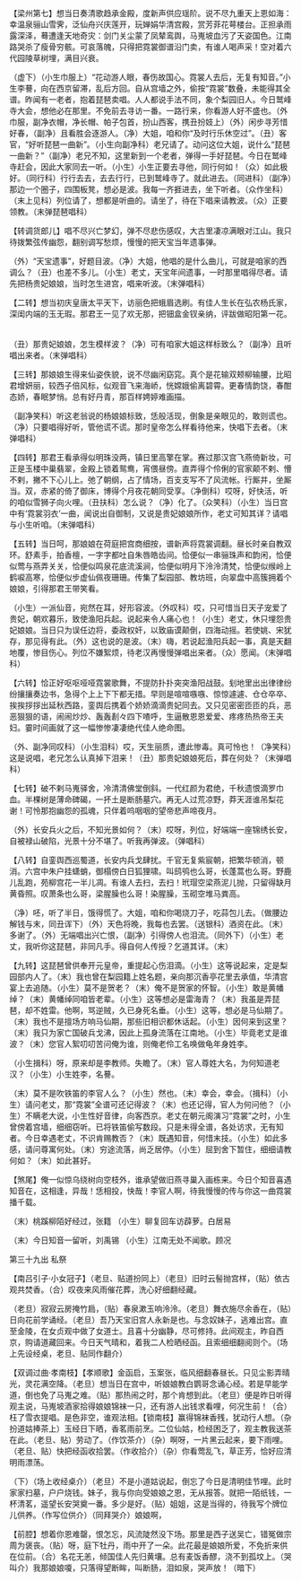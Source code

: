 <!-- { "loadSidebar": true } -->
【梁州第七】想当日奏清歌趋承金殿，度新声供应瑶阶。说不尽九重天上恩如海：幸温泉骊山雪霁，泛仙舟兴庆莲开，玩婵娟华清宫殿，赏芳菲花萼楼台。正担承雨露深泽，蓦遭逢天地奇灾：剑门关尘蒙了凤辇鸾舆，马嵬坡血污了天姿国色。江南路哭杀了瘦骨穷骸。可哀落魄，只得把霓裳御谱沿门卖，有谁人喝声采！空对着六代园陵草树埋，满目兴衰。 　 

（虚下）（小生巾服上）“花动游人眼，春伤故国心。霓裳人去后，无复有知音。”小生李謩，向在西京留滞，乱后方回。自从宫墙之外，偷按“霓裳”数叠，未能得其全谱。昨闻有一老者，抱着琵琶卖唱。人人都说手法不同，象个梨园旧人。今日鹫峰寺大会，想他必在那里。不免前去寻访一番。一路行来，你看游人好不盛也。（外巾服，副净衣帽，净长帽、帕子包首，扮山西客，携丑扮妓上）（外）闲步寻芳惜好春，（副净）且看胜会逐游人。（净）大姐，咱和你“及时行乐休空过”。（丑）客官，“好听琵琶一曲新”。（小生向副净科）老兄请了。动问这位大姐，说什么“琵琶一曲新？”（副净）老兄不知，这里新到一个老者，弹得一手好琵琶。今日在鹫峰寺赶会，因此大家同去一听。（小生）小生正要去寻他，同行何如！（众）如此极好。（同行科）行行去去，去去行行，已到鹫峰寺了。就此进去。（同进科）（副净）那边一个圈子，四围板凳，想必是波。我每一齐捱进去，坐下听者。（众作坐科）（末上见科）列位请了，想都是听曲的。请坐了，待在下唱来请教波。（众）正要领教。（末弹琵琶唱科） 　 

【转调货郎儿】唱不尽兴亡梦幻，弹不尽悲伤感叹，大古里凄凉满眼对江山。我只待拨繁弦传幽怨，翻别调写愁烦，慢慢的把天宝当年遗事弹。

（外）“天宝遗事”，好题目波。（净）大姐，他唱的是什么曲儿，可就是咱家的西调么？（丑）也差不多儿。（小生）老丈，天宝年间遗事，一时那里唱得尽者。请先把杨贵妃娘娘，当时怎生进宫，唱来听波。（末弹唱科） 　 

【二转】想当初庆皇唐太平天下，访丽色把蛾眉选刷。有佳人生长在弘农杨氏家，深闺内端的玉无瑕。那君王一见了欢无那，把钿盒金钗亲纳，评跋做昭阳第一花。 　 

（丑）那贵妃娘娘，怎生模样波？（净）可有咱家大姐这样标致么？（副净）且听唱出来者。（末弹唱科） 　 

【三转】那娘娘生得来仙姿佚貌，说不尽幽闲窈窕。真个是花输双颊柳输腰，比昭君增妍丽，较西子倍风标，似观音飞来海峤，恍嫦娥偷离碧霄。更春情韵饶，春酣态娇，春眠梦悄。总有好丹青，那百样娉婷难画描。 

（副净笑科）听这老翁说的杨娘娘标致，恁般活现，倒象是亲眼见的，敢则谎也。（净）只要唱得好听，管他谎不谎。那时皇帝怎么样看待他来，快唱下去者。（末弹唱科） 　 

【四转】那君王看承得似明珠没两，镇日里高擎在掌。赛过那汉宫飞燕倚新妆，可正是玉楼中巢翡翠，金殿上锁着鸳鸯，宵偎昼傍。直弄得个伶俐的官家颠不剌、懵不剌，撇不下心儿上。弛了朝纲，占了情场，百支支写不了风流帐。行厮并，坐厮当。双，赤紧的倚了御床，博得个月夜花朝同受享。（净倒科）哎呀，好快活，听的咱似雪狮子向火哩。（丑扶科）怎么说？（净）化了。（众笑科）（小生）当日宫中有‘霓裳羽衣’一曲，闻说出自御制，又说是贵妃娘娘所作，老丈可知其详？请唱与小生听咱。（末弹唱科） 　 

【五转】当日呵，那娘娘在荷庭把宫商细按，谱新声将霓裳调翻。昼长时亲自教双环。舒素手，拍香檀，一字字都吐自朱唇皓齿间。恰便似一串骊珠声和韵闲，恰便似莺与燕弄关关，恰便似鸣泉花底流溪涧，恰便似明月下泠泠清梵，恰便似缑岭上鹤唳高寒，恰便似步虚仙佩夜珊珊。传集了梨园部、教坊班，向翠盘中高簇拥着个娘娘，引得那君王带笑看。 　 

（小生）一派仙音，宛然在耳，好形容波。（外叹科）哎，只可惜当日天子宠爱了贵妃，朝欢暮乐，致使渔阳兵起。说起来令人痛心也！（小生）老丈，休只埋怨贵妃娘娘。当日只为误任边将，委政权奸，以致庙谟颠倒，四海动摇。若使姚、宋犹存，那见得有此。（外）这也说的是波。（末）嗨，若说起渔阳兵起一事，真是天翻地覆，惨目伤心。列位不嫌絮烦，待老汉再慢慢弹唱出来者。（众）愿闻。（末弹唱科） 　 

【六转】恰正好呕呕哑哑霓裳歌舞，不提防扑扑突突渔阳战鼓。刬地里出出律律纷纷攘攘奏边书，急得个上上下下都无措。早则是喧喧嗾嗾、惊惊遽遽、仓仓卒卒、挨挨拶拶出延秋西路，銮舆后携着个娇娇滴滴贵妃同去。又只见密密匝匝的兵，恶恶狠狠的语，闹闹炒炒、轰轰剨々四下喳呼，生逼散恩恩爱爱、疼疼热热帝王夫妇。霎时间画就了这一幅惨惨凄凄绝代佳人绝命图。 　 

（外、副净同叹科）（小生泪科）哎，天生丽质，遭此惨毒。真可怜也！（净笑科）这是说唱，老兄怎么认真掉下泪来！（丑）那贵妃娘娘死后，葬在何处？（末弹唱科） 　 

【七转】破不剌马嵬驿舍，冷清清佛堂倒斜。一代红颜为君绝，千秋遗恨滴罗巾血。半棵树是薄命碑碣，一抔土是断肠墓穴。再无人过荒凉野，莽天涯谁吊梨花谢！可怜那抱幽怨的孤魂，只伴着呜咽咽的望帝悲声啼夜月。 　 

（外）长安兵火之后，不知光景如何？（末）哎呀，列位，好端端一座锦绣长安，自被禄山破陷，光景十分不堪了。听我再弹波。（弹唱科） 　

【八转】自銮舆西巡蜀道，长安内兵戈肆扰。千官无复紫宸朝，把繁华顿消，顿消。六宫中朱户挂蟏蛸，御榻傍白日狐狸啸。叫鸱鸮也么哥，长蓬蒿也么哥。野鹿儿乱跑，苑柳宫花一半儿凋。有谁人去扫，去扫！玳瑁空梁燕泥儿抛，只留得缺月黄昏照。叹萧条也么哥，梁腥臊也么哥！染腥臊，玉砌空堆马粪高。 　  

（净）呸，听了半日，饿得慌了。大姐，咱和你喝烧刀子，吃蒜包儿去。（做腰边解钱与末，同丑诨下）（外）天色将晚，我每也去罢。（送银科）酒资在此。（末）多谢了。（外）无端唱出兴亡恨，（副净）引得傍人也泪流。（同外下）（小生）老丈，我听你这琵琶，非同凡手。得自何人传授？乞道其详。（末）  　 

【九转】这琵琶曾供奉开元皇帝，重提起心伤泪滴。（小生）这等说起来，定是梨园部内人了。（末）我也曾在梨园籍上姓名题，亲向那沉香亭花里去承值，华清宫宴上去追随。（小生）莫不是贺老？（末）俺不是贺家的怀智。（小生）敢是黄幡绰？（末）黄幡绰同咱皆老辈。（小生）这等想必是雷海青？（末）我虽是弄琵琶，却不姓雷。他啊，骂逆贼，久已身死名垂。（小生）这等，想必是马仙期了。（末）我也不是擅场方响马仙期，那些旧相识都休话起。（小生）因何来到这里？（末）我只为家亡国破兵戈沸，因此上孤身流落在江南地。（小生）毕竟老丈是谁波？（末）您官人絮叨叨苦问俺为谁，则俺老伶工名唤做龟年身姓李。  　 

（小生揖科）呀，原来却是李教师。失瞻了。（末）官人尊姓大名，为何知道老汉？（小生）小生姓李，名謩。 　 

（末）莫不是吹铁笛的李官人么？（小生）然也。（末）幸会，幸会。（揖科）（小生）请问老丈，那“霓裳”全谱可还记得波？（末）也还记得，官人为何问他？（小生）不瞒老大说，小生性好音律，向客西京。老丈在朝元阁演习“霓裳”之时，小生曾傍着宫墙，细细窃听。已将铁笛偷写数段。只是未得全谱，各处访求，无有知者。今日幸遇老丈，不识肯赐教否？（末）既遇知音，何惜末技。（小生）如此多感，请问尊寓何处。（末）穷途流落，尚乏居停。（小生）屈到舍下暂住，细细请教何如？（末）如此甚好。 　 

【煞尾】俺一似惊乌绕树向空枝外，谁承望做旧燕寻巢入画栋来。今日个知音喜遇知音在，这相逢，异哉！恁相投，快哉！李官人啊，待我慢慢的传与你这一曲霓裳播千载。 　 

（末）桃蹊柳陌好经过，张籍 （小生）聊复回车访薜萝。白居易 　 

（末）今日知音一留听，刘禹锡 （小生）江南无处不闻歌。顾况 


第三十九出 私祭 

【南吕引子·小女冠子】（老旦、贴道扮同上）（老旦）旧时云髻抛宫样，（贴）依古观共焚香。（合）叹夜来风雨催花葬，洗心好细翻经藏。 

（老旦）寂寂云房掩竹扃，（贴）春泉漱玉响泠泠。（老旦）舞衣施尽余香在，（贴）日向花前学诵经。（老旦）吾乃天宝旧宫人永新是也。与念奴妹子，逃难出宫。直至金陵，在女贞观中做了女道士。且喜十分幽静，尽可修持。此间观主，昨自西京，购请道藏回来。今日天气晴和，着我二人检晒经函。且索细细翻阅则个。（场上先设经桌，老旦、贴同作翻介）

【双调过曲·孝南枝】【孝顺歌】金函启，玉案张，临风细翻春昼长。只见尘影弄晴光，灵花满空降。（老旦）想当日在宫中，听娘娘教白鹦哥念诵心经。若是早能学道，倒也免了马嵬之难。（贴）那热闹之时，那个肯想到此。（老旦）便是昨日听得观主说，马嵬坡酒家拾得娘娘锦袜一只，还有游人出钱求看哩，何况生前！（合）枉了雪衣提唱。是色非空，谁观法相。【锁南枝】赢得锦袜香残，犹动行人想。（杂扮道姑捧茶上）玉经日下晒，香茗雨前烹。二位仙姑，检经困乏了，观主教我送茶在此。（老旦、贴）劳动了。（作饮茶介）（杂）啊呀，一片黑云起来，要下雨哩。（老旦、贴）快把经函收拾罢。（作收拾介）（杂）你看莺乱飞，草正芳，恰好应清明雨漂荡。 　 

（下）（场上收经桌介）（老旦）不是小道姑说起，倒忘了今日是清明佳节哩。此时家家扫墓，户户烧钱。妹子，我与你向受娘娘之恩，无从报答。就把一陌纸钱，一杯清茗，遥望长安哭奠一番。多少是好。（贴）姐姐，这是当得的，待我写个牌位儿供养。（作写位供介）（同拜哭介）娘娘啊， 　 

【前腔】想着你恩难罄，恨怎忘，风流陡然没下场。那里是西子送吴亡，错冤做宗周为褒丧。（贴）呀，庭下牡丹，雨中开了一朵。此花最是娘娘所爱，不免折来供在位前。（合）名花无恙，倾国佳人先归黄壤。总有麦饭香醪，浇不到孤坟上。（哭叫介）我那娘娘嗄，只落得望断眸，叫断肠，泪如泉，哭声放！（暗下） 　 


